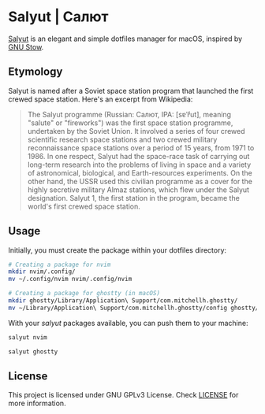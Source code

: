 # Salyut | Салют
[Salyut](https://en.wikipedia.org/wiki/Salyut_programme) is an elegant and simple dotfiles manager for macOS, inspired by [GNU Stow](https://www.gnu.org/software/stow/).

## Etymology
Salyut is named after a Soviet space station program that launched the first crewed space station. Here's an excerpt from Wikipedia:
> The Salyut programme (Russian: Салют, IPA: [sɐˈlʲut], meaning "salute" or "fireworks") was the first space station programme, undertaken by the Soviet Union. It involved a series of four crewed scientific research space stations and two crewed military reconnaissance space stations over a period of 15 years, from 1971 to 1986. In one respect, Salyut had the space-race task of carrying out long-term research into the problems of living in space and a variety of astronomical, biological, and Earth-resources experiments. On the other hand, the USSR used this civilian programme as a cover for the highly secretive military Almaz stations, which flew under the Salyut designation. Salyut 1, the first station in the program, became the world's first crewed space station.

## Usage
Initially, you must create the package within your dotfiles directory:

```sh
# Creating a package for nvim
mkdir nvim/.config/
mv ~/.config/nvim nvim/.config/nvim

# Creating a package for ghostty (in macOS)
mkdir ghostty/Library/Application\ Support/com.mitchellh.ghostty/
mv ~/Library/Application\ Support/com.mitchellh.ghostty/config ghostty/Library/Application\ Support/com.mitchellh.ghostty/config
```

With your *salyut* packages available, you can push them to your machine:
```sh
salyut nvim

salyut ghostty
```

## License
This project is licensed under GNU GPLv3 License. Check [LICENSE](LICENSE) for more information.
